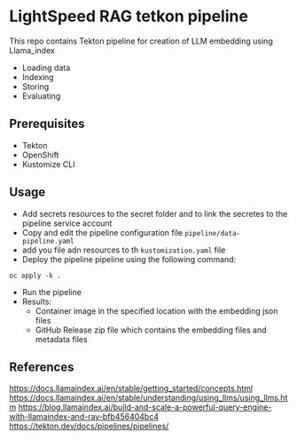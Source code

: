 # LightSpeed RAG tetkon pipeline  
This repo contains Tekton pipeline for creation of  LLM embedding using Llama_index 
 
-  Loading data
-  Indexing 
-  Storing
-  Evaluating


## Prerequisites  
 - Tekton 
 - OpenShift 
 - Kustomize CLI
  
## Usage


- Add secrets resources to the secret folder and to link the secretes to the pipeline service account 
- Copy and edit the pipeline configuration file `pipeline/data-pipeline.yaml` 
- add you file adn resources to th `kustomization.yaml` file 
- Deploy the pipeline pipeline using the following command: 
```
oc apply -k . 
``` 
- Run the pipeline 
- Results:
    - Container image in the specified location with the embedding json files  
    - GitHub Release zip file which contains the embedding files and metadata files


## References  
https://docs.llamaindex.ai/en/stable/getting_started/concepts.html
https://docs.llamaindex.ai/en/stable/understanding/using_llms/using_llms.htm
https://blog.llamaindex.ai/build-and-scale-a-powerful-query-engine-with-llamaindex-and-ray-bfb456404bc4
https://tekton.dev/docs/pipelines/pipelines/ 